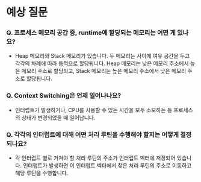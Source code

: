 # 예상 질문



### Q. 프로세스 메모리 공간 중, runtime에 할당되는 메모리는 어떤 게 있나요?

- Heap 메모리와 Stack 메모리가 있습니다. 두 메모리는 사이에 여유 공간을 두고 각각의 차례에 따라 동적으로 할당됩니다. Heap 메모리는 낮은 메모리 주소에서 높은 메모리 주소로 할당되고, Stack 메모리는 높은 메모리 주소에서 낮은 메모리 주소로 할당됩니다.



### Q. Context Switching은 언제 일어나나요?

- 인터럽트가 발생하거나, CPU를 사용할 수 있는 시간을 모두 소모하는 등 프로세스의 상태가 변경되었을 때 일어납니다.



### Q. 각각의 인터럽트에 대해 어떤 처리 루틴을 수행해야 할지는 어떻게 결정되나요?

- 각 인터럽트 별로 거쳐야 할 처리 루틴의 주소가 인터럽트 벡터에 저장되어 있습니다. 인터럽트가 발생하면 이 인터럽트 벡터에서 찾은 처리 루틴의 주소로 이동하고 해당 루틴을 수행합니다.
